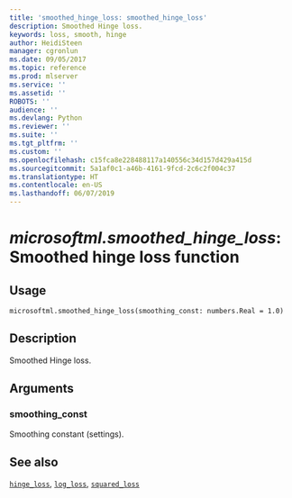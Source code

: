 ```yaml
---
title: 'smoothed_hinge_loss: smoothed_hinge_loss'
description: Smoothed Hinge loss.
keywords: loss, smooth, hinge
author: HeidiSteen
manager: cgronlun
ms.date: 09/05/2017
ms.topic: reference
ms.prod: mlserver
ms.service: ''
ms.assetid: ''
ROBOTS: ''
audience: ''
ms.devlang: Python
ms.reviewer: ''
ms.suite: ''
ms.tgt_pltfrm: ''
ms.custom: ''
ms.openlocfilehash: c15fca8e228488117a140556c34d157d429a415d
ms.sourcegitcommit: 5a1af0c1-a46b-4161-9fcd-2c6c2f004c37
ms.translationtype: HT
ms.contentlocale: en-US
ms.lasthandoff: 06/07/2019
---
```

# <a name="microsoftmlsmoothedhingeloss-smoothed-hinge-loss-function"></a>*microsoftml.smoothed_hinge_loss*: Smoothed hinge loss function





## <a name="usage"></a>Usage



```
microsoftml.smoothed_hinge_loss(smoothing_const: numbers.Real = 1.0)
```





## <a name="description"></a>Description

Smoothed Hinge loss.


## <a name="arguments"></a>Arguments


### <a name="smoothingconst"></a>smoothing_const

Smoothing constant (settings).


## <a name="see-also"></a>See also

[`hinge_loss`](hinge-loss.md), [`log_loss`](log-loss.md), [`squared_loss`](squared-loss.md)
